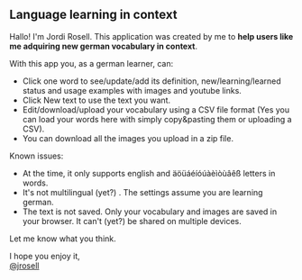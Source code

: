 ## Language learning in context

Hallo! I'm Jordi Rosell. This application was created by me to <strong>help users like me adquiring new german vocabulary in context</strong>.

With this app you, as a german learner, can:

- Click one word to see/update/add its definition, new/learning/learned status and usage examples with images and youtube links.
- Click New text to use the text you want.
- Edit/download/upload your vocabulary using a CSV file format (Yes you can load your words here with simply copy&pasting them or uploading a CSV).
- You can download all the images you upload in a zip file.

Known issues:

- At the time, it only supports english and äöüáéíóúàèìòùâêß letters in words.</li>
- It's not multilingual (yet?) . The settings assume you are learning german.</li>
- The text is not saved. Only your vocabulary and images are saved in your browser. It can't (yet?) be shared on multiple devices.

Let me know what you think.

I hope you enjoy it,<br><a href="https://mastodon.social/@jrosell">@jrosell</a></p>